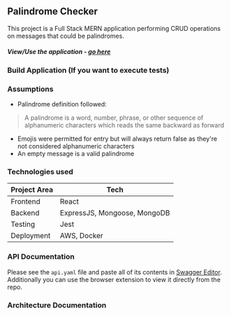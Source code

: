 ## Palindrome Checker

This project is a Full Stack MERN application performing CRUD operations on messages that could be palindromes.

##### View/Use the application - [go here]()

### Build Application (If you want to execute tests)

### Assumptions

-   Palindrome definition followed:

> A palindrome is a word, number, phrase, or other sequence of alphanumeric characters which reads the same backward as forward

-   Emojis were permitted for entry but will always return false as they're not considered alphanumeric characters
-   An empty message is a valid palindrome

### Technologies used

| Project Area | Tech                         |
| ------------ | ---------------------------- |
| Frontend     | React                        |
| Backend      | ExpressJS, Mongoose, MongoDB |
| Testing      | Jest                         |
| Deployment   | AWS, Docker                  |

### API Documentation

Please see the `api.yaml` file and paste all of its contents in [Swagger Editor](https://editor.swagger.io/). Additionally you can use the browser extension to view it directly from the repo.

### Architecture Documentation
